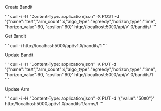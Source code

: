 Create Bandit

'''
curl -i -H "Content-Type: application/json" -X POST -d '{"name":"test","arm_count":4,"algo_type":"egreedy","horizon_type":"time", "horizon_value":60, "epsilon":60}' http://localhost:5000/api/v1.0/bandits/
'''

Get Bandit

'''
curl -i http://localhost:5000/api/v1.0/bandits/1
'''

Update Bandit

'''
curl -i -H "Content-Type: application/json" -X PUT -d '{"name":"test","arm_count":4,"algo_type":"egreedy","horizon_type":"time", "horizon_value":60, "epsilon":60}' http://localhost:5000/api/v1.0/bandits/1
'''

Update Arm

'''
curl -i -H "Content-Type: application/json" -X PUT -d '{"value":"5000"}' http://localhost:5000/api/v1.0/bandits/1/arms/1
'''



